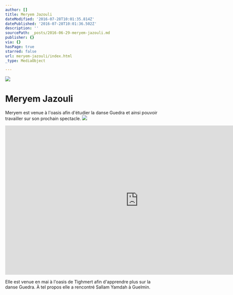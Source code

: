 ```yaml
---
author: []
title: Meryem Jazouli
dateModified: '2016-07-28T10:01:35.814Z'
datePublished: '2016-07-28T10:01:36.502Z'
description: ''
sourcePath: _posts/2016-06-29-meryem-jazouli.md
publisher: {}
via: {}
hasPage: true
starred: false
url: meryem-jazouli/index.html
_type: MediaObject

---
```

![](https://the-grid-user-content.s3-us-west-2.amazonaws.com/6de81060-0e9a-4b92-8e25-4826797bed26.jpg)

# Meryem Jazouli

Meryem est venue à l'oasis afin d'étudier la danse Guedra et ainsi pouvoir travailler sur son prochain spectacle.
![](https://the-grid-user-content.s3-us-west-2.amazonaws.com/8967f9e4-020e-4880-b6e9-d419f9a4fa1c.jpg)

<iframe src="https://cdn.embedly.com/widgets/media.html?src=https%3A%2F%2Fwww.youtube.com%2Fembed%2FV2u-1k_GdoQ%3Ffeature%3Doembed&amp;url=http%3A%2F%2Fwww.youtube.com%2Fwatch%3Fv%3DV2u-1k_GdoQ&amp;image=https%3A%2F%2Fi.ytimg.com%2Fvi%2FV2u-1k_GdoQ%2Fhqdefault.jpg&amp;key=b7d04c9b404c499eba89ee7072e1c4f7&amp;type=text%2Fhtml&amp;schema=youtube" width="854" height="480" scrolling="no" frameborder="0" allowfullscreen="" style=""></iframe>

Elle est venue en mai à l'oasis de Tighmert afin d'apprendre plus sur la danse Guedra. À tel propos elle a rencontré Sallam Yamdah à Guelmin.